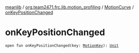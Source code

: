 [meanlib](../../index.md) / [org.team2471.frc.lib.motion_profiling](../index.md) / [MotionCurve](index.md) / [onKeyPositionChanged](./on-key-position-changed.md)

# onKeyPositionChanged

`open fun onKeyPositionChanged(key: `[`MotionKey`](../-motion-key/index.md)`): `[`Unit`](https://kotlinlang.org/api/latest/jvm/stdlib/kotlin/-unit/index.html)